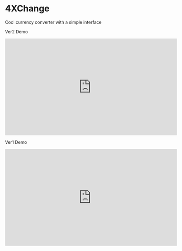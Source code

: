 # 4XChange
Cool currency converter with a simple interface


Ver2 Demo
<iframe width="560" height="315" src="https://www.youtube.com/embed/CrY9YpJv8Y0" frameborder="0" allow="accelerometer; autoplay; clipboard-write; encrypted-media; gyroscope; picture-in-picture" allowfullscreen></iframe>

Ver1 Demo
<iframe width="560" height="315" src="https://www.youtube.com/embed/iV--J133_ZI" frameborder="0" allow="accelerometer; autoplay; clipboard-write; encrypted-media; gyroscope; picture-in-picture" allowfullscreen></iframe>
